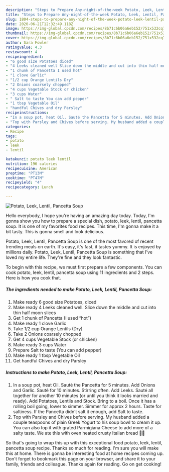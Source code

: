 ```yaml
---
description: "Steps to Prepare Any-night-of-the-week Potato, Leek, Lentil, Pancetta Soup"
title: "Steps to Prepare Any-night-of-the-week Potato, Leek, Lentil, Pancetta Soup"
slug: 1804-steps-to-prepare-any-night-of-the-week-potato-leek-lentil-pancetta-soup
date: 2020-06-21T12:32:49.118Z
image: https://img-global.cpcdn.com/recipes/8b71c6b06a6eb152/751x532cq70/potato-leek-lentil-pancetta-soup-recipe-main-photo.jpg
thumbnail: https://img-global.cpcdn.com/recipes/8b71c6b06a6eb152/751x532cq70/potato-leek-lentil-pancetta-soup-recipe-main-photo.jpg
cover: https://img-global.cpcdn.com/recipes/8b71c6b06a6eb152/751x532cq70/potato-leek-lentil-pancetta-soup-recipe-main-photo.jpg
author: Sara Fowler
ratingvalue: 4.3
reviewcount: 4
recipeingredient:
- "6 good size Potatoes diced"
- "4 Leeks cleaned well Slice down the middle and cut into thin half moon slices"
- "1 chunk of Pancetta I used hot"
- "1 clove Garlic"
- "1/2 cup Orange Lentils Dry"
- "2 Onions coarsely chopped"
- "4 cups Vegetable Stock or chicken"
- "3 cups Water"
- " Salt to taste You can add pepper"
- "1 tbsp Vegetable Oil"
- "handful Chives and dry Parsley"
recipeinstructions:
- "In a soup pot, heat Oil. Sauté the Pancetta for 5 minutes. Add Onions and Garlic. Sauté for 10 minutes. Stirring often. Add Leeks. Sauté all together for another 10 minutes (or until you think it looks married and ready). Add Potatoes, Lentils and Stock. Bring to a boil. Once it has a rolling boil going, lower to simmer. Simmer for approx 2 hours. Taste for saltiness. If the Pancetta didn’t salt it enough, add Salt to taste."
- "Top with Parsley and Chives before serving. My husband added a couple teaspoons of plain Greek Yogurt to his soup bowl to cream it up. You can also top it with grated Parmigiana Cheese to add more of a salty taste. We ate this with oven heated crusty Italian bread 🥖🍲"
categories:
- Recipe
tags:
- potato
- leek
- lentil

katakunci: potato leek lentil 
nutrition: 196 calories
recipecuisine: American
preptime: "PT13M"
cooktime: "PT47M"
recipeyield: "4"
recipecategory: Lunch

---
```



![Potato, Leek, Lentil, Pancetta Soup](https://img-global.cpcdn.com/recipes/8b71c6b06a6eb152/751x532cq70/potato-leek-lentil-pancetta-soup-recipe-main-photo.jpg)

Hello everybody, I hope you're having an amazing day today. Today, I'm gonna show you how to prepare a special dish, potato, leek, lentil, pancetta soup. It is one of my favorites food recipes. This time, I'm gonna make it a bit tasty. This is gonna smell and look delicious.

Potato, Leek, Lentil, Pancetta Soup is one of the most favored of recent trending meals on earth. It's easy, it's fast, it tastes yummy. It is enjoyed by millions daily. Potato, Leek, Lentil, Pancetta Soup is something that I've loved my entire life. They're fine and they look fantastic.




To begin with this recipe, we must first prepare a few components. You can cook potato, leek, lentil, pancetta soup using 11 ingredients and 2 steps. Here is how you cook that.

<!--inarticleads1-->

##### The ingredients needed to make Potato, Leek, Lentil, Pancetta Soup:

1. Make ready 6 good size Potatoes, diced
1. Make ready 4 Leeks cleaned well. Slice down the middle and cut into thin half moon slices
1. Get 1 chunk of Pancetta (I used “hot”)
1. Make ready 1 clove Garlic
1. Take 1/2 cup Orange Lentils (Dry)
1. Take 2 Onions coarsely chopped
1. Get 4 cups Vegetable Stock (or chicken)
1. Make ready 3 cups Water
1. Prepare  Salt to taste (You can add pepper)
1. Make ready 1 tbsp Vegetable Oil
1. Get handful Chives and dry Parsley




<!--inarticleads2-->

##### Instructions to make Potato, Leek, Lentil, Pancetta Soup:

1. In a soup pot, heat Oil. Sauté the Pancetta for 5 minutes. Add Onions and Garlic. Sauté for 10 minutes. Stirring often. Add Leeks. Sauté all together for another 10 minutes (or until you think it looks married and ready). Add Potatoes, Lentils and Stock. Bring to a boil. Once it has a rolling boil going, lower to simmer. Simmer for approx 2 hours. Taste for saltiness. If the Pancetta didn’t salt it enough, add Salt to taste.
1. Top with Parsley and Chives before serving. My husband added a couple teaspoons of plain Greek Yogurt to his soup bowl to cream it up. You can also top it with grated Parmigiana Cheese to add more of a salty taste. We ate this with oven heated crusty Italian bread 🥖🍲




So that's going to wrap this up with this exceptional food potato, leek, lentil, pancetta soup recipe. Thanks so much for reading. I'm sure you will make this at home. There is gonna be interesting food at home recipes coming up. Don't forget to bookmark this page on your browser, and share it to your family, friends and colleague. Thanks again for reading. Go on get cooking!
